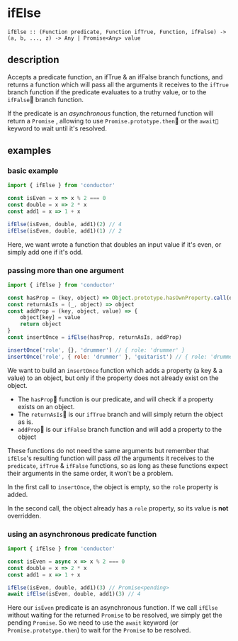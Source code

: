 # ifElse

`ifElse :: (Function predicate, Function ifTrue, Function, ifFalse) -> (a, b, ..., z) -> Any | Promise<Any> value`

## description

Accepts a predicate function, an ifTrue & an ifFalse branch functions, and returns a function which will pass all the arguments it receives to the `ifTrue` branch function if the predicate evaluates to a truthy value, or to the `ifFalse` branch function.

If the predicate is an _asynchronous_ function, the returned function will return a `Promise` , allowing to use `Promise.prototype.then` or the `await` keyword to wait until it's resolved.

## examples

### basic example

```javascript
import { ifElse } from 'conductor'

const isEven = x => x % 2 === 0
const double = x => 2 * x
const add1 = x => 1 + x

ifElse(isEven, double, add1)(2) // 4
ifElse(isEven, double, add1)(1) // 2
```

Here, we want wrote a function that doubles an input value if it's even, or simply add one if it's odd.

### passing more than one argument

```javascript
import { ifElse } from 'conductor'

const hasProp = (key, object) => Object.prototype.hasOwnProperty.call(object, key)
const returnAsIs = (_, object) => object
const addProp = (key, object, value) => {
    object[key] = value
    return object
}
const insertOnce = ifElse(hasProp, returnAsIs, addProp)

insertOnce('role', {}, 'drummer') // { role: 'drummer' }
insertOnce('role', { role: 'drummer' }, 'guitarist') // { role: 'drummer' }
```

We want to build an `insertOnce` function which adds a property \(a key & a value\) to an object, but only if the property does not already exist on the object.

* The `hasProp` function is our predicate, and will check if a property exists on an object.
* The `returnAsIs` is our `ifTrue` branch and will simply return the object as is.
* `addProp` is our `ifFalse` branch function and will add a property to the object

These functions do not need the same arguments but remember that `ifElse`'s resulting function will pass _all_ the arguments it receives to the `predicate`, `ifTrue` & `ifFalse` functions, so as long as these functions expect their arguments in the same order, it won't be a problem.

In the first call to `insertOnce`, the object is empty, so the `role` property is added.

In the second call, the object already has a `role` property, so its value is **not** overridden.

### using an asynchronous predicate function

```javascript
import { ifElse } from 'conductor'

const isEven = async x => x % 2 === 0
const double = x => 2 * x
const add1 = x => 1 + x

ifElse(isEven, double, add1)(3) // Promise<pending>
await ifElse(isEven, double, add1)(3) // 4
```

Here our `isEven` predicate is an asynchronous function. If we call `ifElse` without waiting for the returned `Promise` to be resolved, we simply get the pending `Promise`. So we need to use the `await` keyword \(or `Promise.prototype.then`\) to wait for the `Promise` to be resolved.

